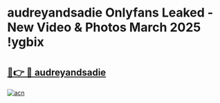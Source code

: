 # audreyandsadie Onlyfans Leaked - New Video & Photos March 2025 !ygbix

# <h2><a href="https://h8groe.iuczelnia.edu.pl?title=audreyandsadie&ref=ygbix">🔗👉 🔴 audreyandsadie</a></h2>

[![acn](https://github.com/user-attachments/assets/0f9c940e-d8b0-45ae-aac7-cd30a18b3e1c)](https://h8groe.iuczelnia.edu.pl?title=audreyandsadie&ref=ygbix)

